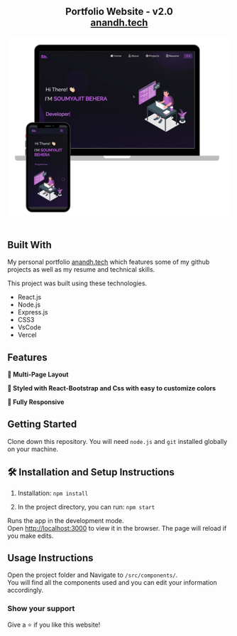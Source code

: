 <h2 align="center">
  Portfolio Website - v2.0<br/>
  <a href="https://anandh91.vercel.app/" target="_blank">anandh.tech</a>
</h2>
<div align="center">
  <img alt="Demo" src="./Images/readme-img1.png" />
</div>

<br/>

## Built With

My personal portfolio <a href="https://anandh91.vercel.app/" target="_blank">anandh.tech</a> which features some of my github projects as well as my resume and technical skills.<br/>

This project was built using these technologies.

- React.js
- Node.js
- Express.js
- CSS3
- VsCode
- Vercel

## Features

**📖 Multi-Page Layout**

**🎨 Styled with React-Bootstrap and Css with easy to customize colors**

**📱 Fully Responsive**

## Getting Started

Clone down this repository. You will need `node.js` and `git` installed globally on your machine.

## 🛠 Installation and Setup Instructions

1. Installation: `npm install`

2. In the project directory, you can run: `npm start`

Runs the app in the development mode.\
Open [http://localhost:3000](http://localhost:3000) to view it in the browser.
The page will reload if you make edits.

## Usage Instructions

Open the project folder and Navigate to `/src/components/`. <br/>
You will find all the components used and you can edit your information accordingly.

### Show your support

Give a ⭐ if you like this website!

